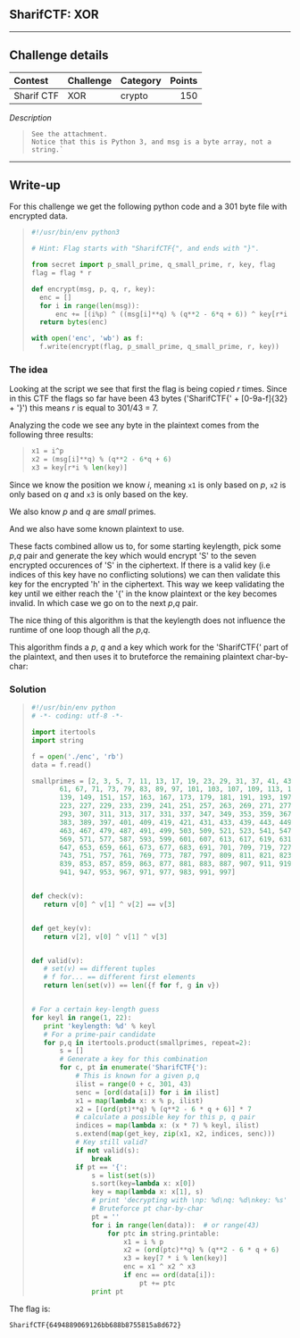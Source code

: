 ## SharifCTF: XOR

----------
## Challenge details
| Contest        | Challenge     | Category  | Points |
|:---------------|:--------------|:----------|-------:|
| Sharif CTF | XOR | crypto | 150 |


*Description*
>```
>See the attachment.
>Notice that this is Python 3, and msg is a byte array, not a string.`
>```

----------
## Write-up

For this challenge we get the following python code and a 301 byte file with
encrypted data.

>```python
>#!/usr/bin/env python3
>
># Hint: Flag starts with "SharifCTF{", and ends with "}".
>
>from secret import p_small_prime, q_small_prime, r, key, flag
>flag = flag * r
>
>def encrypt(msg, p, q, r, key):
>	enc = []
>	for i in range(len(msg)):
>		enc += [(i%p) ^ ((msg[i]**q) % (q**2 - 6*q + 6)) ^ key[r*i % len(key)]]
>	return bytes(enc)
>
>with open('enc', 'wb') as f:
>	f.write(encrypt(flag, p_small_prime, q_small_prime, r, key))
>```

### The idea

Looking at the script we see that first the flag is being copied *r* times.
Since in this CTF the flags so far have been 43 bytes ('SharifCTF{' + [0-9a-f]{32} +
'}') this means *r* is equal to 301/43 = 7.

Analyzing the code we see any byte in the plaintext comes from the following three results:

>```python
>x1 = i^p
>x2 = (msg[i]**q) % (q**2 - 6*q + 6)
>x3 = key[r*i % len(key)]
>```

Since we know the position we know *i*, meaning `x1` is only based on *p*,
`x2` is only based on *q* and `x3` is only based on the key.

We also know *p* and *q* are *small* primes.

And we also have some known plaintext to use.

These facts combined allow us to, for some starting keylength, pick some *p*,*q*
pair and generate the key which would encrypt 'S' to the seven encrypted
occurences of 'S' in the ciphertext.  If there is a valid key (i.e indices of
this key have no conflicting solutions) we can then validate this key for the
encrypted 'h' in the ciphertext. This way we keep validating the key until we
either reach the '{' in the know plaintext or the key becomes invalid. In which
case we go on to the next *p*,*q* pair.

The nice thing of this algorithm is that the keylength does not influence the
runtime of one loop though all the *p*,*q*.

This algorithm finds a *p*, *q* and a key which work for the 'SharifCTF{' part
of the plaintext, and then uses it to bruteforce the remaining plaintext
char-by-char:

### Solution

>```python
>#!/usr/bin/env python
># -*- coding: utf-8 -*-
>
>import itertools
>import string
>
>f = open('./enc', 'rb')
>data = f.read()
>
>smallprimes = [2, 3, 5, 7, 11, 13, 17, 19, 23, 29, 31, 37, 41, 43, 47, 53, 59,
>        61, 67, 71, 73, 79, 83, 89, 97, 101, 103, 107, 109, 113, 127, 131, 137,
>        139, 149, 151, 157, 163, 167, 173, 179, 181, 191, 193, 197, 199, 211,
>        223, 227, 229, 233, 239, 241, 251, 257, 263, 269, 271, 277, 281, 283,
>        293, 307, 311, 313, 317, 331, 337, 347, 349, 353, 359, 367, 373, 379,
>        383, 389, 397, 401, 409, 419, 421, 431, 433, 439, 443, 449, 457, 461,
>        463, 467, 479, 487, 491, 499, 503, 509, 521, 523, 541, 547, 557, 563,
>        569, 571, 577, 587, 593, 599, 601, 607, 613, 617, 619, 631, 641, 643,
>        647, 653, 659, 661, 673, 677, 683, 691, 701, 709, 719, 727, 733, 739,
>        743, 751, 757, 761, 769, 773, 787, 797, 809, 811, 821, 823, 827, 829,
>        839, 853, 857, 859, 863, 877, 881, 883, 887, 907, 911, 919, 929, 937,
>        941, 947, 953, 967, 971, 977, 983, 991, 997]
>
>
>def check(v):
>    return v[0] ^ v[1] ^ v[2] == v[3]
>
>
>def get_key(v):
>    return v[2], v[0] ^ v[1] ^ v[3]
>
>
>def valid(v):
>    # set(v) == different tuples
>    # f for... == different first elements
>    return len(set(v)) == len({f for f, g in v})
>
>
># For a certain key-length guess
>for keyl in range(1, 22):
>    print 'keylength: %d' % keyl
>    # For a prime-pair candidate
>    for p,q in itertools.product(smallprimes, repeat=2):
>        s = []
>        # Generate a key for this combination
>        for c, pt in enumerate('SharifCTF{'):
>            # This is known for a given p,q
>            ilist = range(0 + c, 301, 43)
>            senc = [ord(data[i]) for i in ilist]
>            x1 = map(lambda x: x % p, ilist)
>            x2 = [(ord(pt)**q) % (q**2 - 6 * q + 6)] * 7
>            # calculate a possible key for this p, q pair
>            indices = map(lambda x: (x * 7) % keyl, ilist)
>            s.extend(map(get_key, zip(x1, x2, indices, senc)))
>            # Key still valid?
>            if not valid(s):
>                break
>            if pt == '{':
>                s = list(set(s))
>                s.sort(key=lambda x: x[0])
>                key = map(lambda x: x[1], s)
>                # print 'decrypting with \np: %d\nq: %d\nkey: %s' % (p, q, ''.join(map(lambda x: chr(x), key)))
>                # Bruteforce pt char-by-char
>                pt = ''
>                for i in range(len(data)):  # or range(43)
>                    for ptc in string.printable:
>                        x1 = i % p
>                        x2 = (ord(ptc)**q) % (q**2 - 6 * q + 6)
>                        x3 = key[7 * i % len(key)]
>                        enc = x1 ^ x2 ^ x3
>                        if enc == ord(data[i]):
>                            pt += ptc
>                print pt
>```

The flag is:

```
SharifCTF{6494889069126bb688b8755815a8d672}
```
